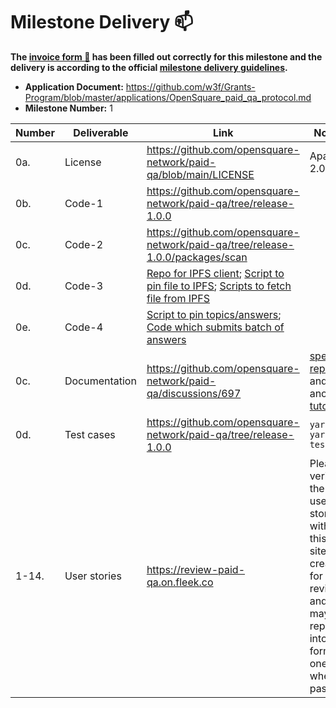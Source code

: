 # Milestone Delivery :mailbox:

**The [invoice form :pencil:](https://docs.google.com/forms/d/e/1FAIpQLSfmNYaoCgrxyhzgoKQ0ynQvnNRoTmgApz9NrMp-hd8mhIiO0A/viewform) has been filled out correctly for this milestone and the delivery is according to the official [milestone delivery guidelines](https://github.com/w3f/Grants-Program/blob/master/docs/milestone-deliverables-guidelines.md).**

* **Application Document:** https://github.com/w3f/Grants-Program/blob/master/applications/OpenSquare_paid_qa_protocol.md
* **Milestone Number:** 1

| Number | Deliverable | Link | Notes |
| ------------- | ------------- | ------------- |------------- |
| 0a. | License | https://github.com/opensquare-network/paid-qa/blob/main/LICENSE | Apache 2.0 |
| 0b. | Code-1 | https://github.com/opensquare-network/paid-qa/tree/release-1.0.0 | |
| 0c. | Code-2 | https://github.com/opensquare-network/paid-qa/tree/release-1.0.0/packages/scan | |
| 0d. | Code-3 | [Repo for IPFS client](https://github.com/opensquare-network/ipfs); [Script to pin file to IPFS](https://github.com/opensquare-network/paid-qa/blob/release-1.0.0/packages/server/src/scripts/pin-to-ipfs.js); [Scripts to fetch file from IPFS](https://github.com/opensquare-network/paid-qa/tree/release-1.0.0/packages/scan/src/ipfs) | |
| 0e. | Code-4 | [Script to pin topics/answers](https://github.com/opensquare-network/paid-qa/blob/release-1.0.0/packages/server/src/scripts/pin-to-ipfs.js); [Code which submits batch of answers](https://github.com/opensquare-network/paid-qa/blob/release-1.0.0/packages/node-api/src/features/remark/remark.controller.js#L163) | |
| 0c. | Documentation | https://github.com/opensquare-network/paid-qa/discussions/697 | [spec repo](https://github.com/opensquare-network/qa-spec) and another [tutorial](https://hackmd.io/@WIq3uV0rRwS6W3GGj2pmyA/SJKC9ucjc) |
| 0d. | Test cases | https://github.com/opensquare-network/paid-qa/tree/release-1.0.0 | `yarn && yarn test` |
| 1-14. | User stories | https://review-paid-qa.on.fleek.co | Please verify the user stories with this site. It's created for review, and we may replace into the formal one when passed. | 
